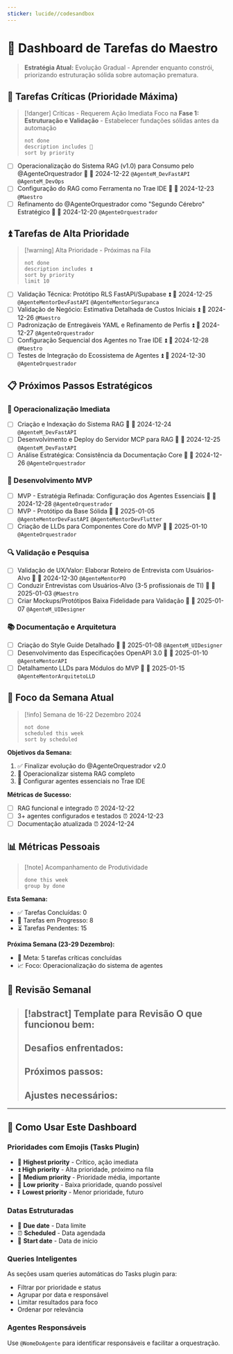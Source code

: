 ```yaml
---
sticker: lucide//codesandbox
---
```

# 🎯 Dashboard de Tarefas do Maestro

> **Estratégia Atual:** Evolução Gradual - Aprender enquanto constrói, priorizando estruturação sólida sobre automação prematura.

## 🚨 Tarefas Críticas (Prioridade Máxima)

> [!danger] Críticas - Requerem Ação Imediata
> Foco na **Fase 1: Estruturação e Validação** - Estabelecer fundações sólidas antes da automação
> ```tasks
> not done
> description includes 🔺
> sort by priority
> ```

- [ ] Operacionalização do Sistema RAG (v1.0) para Consumo pelo @AgenteOrquestrador 🔺 📅 2024-12-22 `@AgenteM_DevFastAPI` `@AgenteM_DevOps`
- [ ] Configuração do RAG como Ferramenta no Trae IDE 🔺 📅 2024-12-23 `@Maestro`
- [ ] Refinamento do @AgenteOrquestrador como "Segundo Cérebro" Estratégico 🔺 📅 2024-12-20 `@AgenteOrquestrador`

## ⏫ Tarefas de Alta Prioridade

> [!warning] Alta Prioridade - Próximas na Fila
> ```tasks
> not done
> description includes ⏫
> sort by priority
> limit 10
> ```

- [ ] Validação Técnica: Protótipo RLS FastAPI/Supabase ⏫ 📅 2024-12-25 `@AgenteMentorDevFastAPI` `@AgenteMentorSeguranca`
- [ ] Validação de Negócio: Estimativa Detalhada de Custos Iniciais ⏫ 📅 2024-12-26 `@Maestro`
- [ ] Padronização de Entregáveis YAML e Refinamento de Perfis ⏫ 📅 2024-12-27 `@AgenteOrquestrador`
- [ ] Configuração Sequencial dos Agentes no Trae IDE ⏫ 📅 2024-12-28 `@Maestro`
- [ ] Testes de Integração do Ecossistema de Agentes ⏫ 📅 2024-12-30 `@AgenteOrquestrador`

## 📋 Próximos Passos Estratégicos

### 🔧 Operacionalização Imediata
- [ ] Criação e Indexação do Sistema RAG 🔼 📅 2024-12-24 `@AgenteM_DevFastAPI`
- [ ] Desenvolvimento e Deploy do Servidor MCP para RAG 🔼 📅 2024-12-25 `@AgenteM_DevFastAPI`
- [ ] Análise Estratégica: Consistência da Documentação Core 🔼 📅 2024-12-26 `@AgenteOrquestrador`

### 🚀 Desenvolvimento MVP
- [ ] MVP - Estratégia Refinada: Configuração dos Agentes Essenciais 🔼 📅 2024-12-28 `@AgenteOrquestrador`
- [ ] MVP - Protótipo da Base Sólida 🔼 📅 2025-01-05 `@AgenteMentorDevFastAPI` `@AgenteMentorDevFlutter`
- [ ] Criação de LLDs para Componentes Core do MVP 🔽 📅 2025-01-10 `@AgenteOrquestrador`

### 🔍 Validação e Pesquisa
- [ ] Validação de UX/Valor: Elaborar Roteiro de Entrevista com Usuários-Alvo 🔼 📅 2024-12-30 `@AgenteMentorPO`
- [ ] Conduzir Entrevistas com Usuários-Alvo (3-5 profissionais de TI) 🔼 📅 2025-01-03 `@Maestro`
- [ ] Criar Mockups/Protótipos Baixa Fidelidade para Validação 🔽 📅 2025-01-07 `@AgenteM_UIDesigner`

### 📚 Documentação e Arquitetura
- [ ] Criação do Style Guide Detalhado 🔽 📅 2025-01-08 `@AgenteM_UIDesigner`
- [ ] Desenvolvimento das Especificações OpenAPI 3.0 🔽 📅 2025-01-10 `@AgenteMentorAPI`
- [ ] Detalhamento LLDs para Módulos do MVP 🔽 📅 2025-01-15 `@AgenteMentorArquitetoLLD`

## 🎯 Foco da Semana Atual

> [!info] Semana de 16-22 Dezembro 2024
> ```tasks
> not done
> scheduled this week
> sort by scheduled
> ```

**Objetivos da Semana:**
1. ✅ Finalizar evolução do @AgenteOrquestrador v2.0
2. 🔄 Operacionalizar sistema RAG completo
3. 🎯 Configurar agentes essenciais no Trae IDE

**Métricas de Sucesso:**
- [ ] RAG funcional e integrado ⏰ 2024-12-22
- [ ] 3+ agentes configurados e testados ⏰ 2024-12-23
- [ ] Documentação atualizada ⏰ 2024-12-24

## 📊 Métricas Pessoais

> [!note] Acompanhamento de Produtividade
> ```tasks
> done this week
> group by done
> ```

**Esta Semana:**
- ✅ Tarefas Concluídas: 0
- 🔄 Tarefas em Progresso: 8
- ⏳ Tarefas Pendentes: 15

**Próxima Semana (23-29 Dezembro):**
- 🎯 Meta: 5 tarefas críticas concluídas
- 📈 Foco: Operacionalização do sistema de agentes

## 🔄 Revisão Semanal

> [!abstract] Template para Revisão
> **O que funcionou bem:**
> - 
> 
> **Desafios enfrentados:**
> - 
> 
> **Próximos passos:**
> - 
> 
> **Ajustes necessários:**
> - 

---

## 📖 Como Usar Este Dashboard

### Prioridades com Emojis (Tasks Plugin)
- 🔺 **Highest priority** - Crítico, ação imediata
- ⏫ **High priority** - Alta prioridade, próximo na fila
- 🔼 **Medium priority** - Prioridade média, importante
- 🔽 **Low priority** - Baixa prioridade, quando possível
- ⏬ **Lowest priority** - Menor prioridade, futuro

### Datas Estruturadas
- 📅 **Due date** - Data limite
- ⏰ **Scheduled** - Data agendada
- 🛫 **Start date** - Data de início

### Queries Inteligentes
As seções usam queries automáticas do Tasks plugin para:
- Filtrar por prioridade e status
- Agrupar por data e responsável
- Limitar resultados para foco
- Ordenar por relevância

### Agentes Responsáveis
Use `@NomeDoAgente` para identificar responsáveis e facilitar a orquestração.


